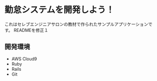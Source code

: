 # 勤怠システムを開発しよう！

これはセレブエンジニアサロンの教材で作られたサンプルアプリケーションです。
READMEを修正１
## 開発環境

* AWS Cloud9
* Ruby
* Rails
* Git